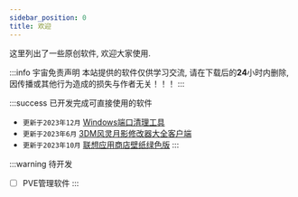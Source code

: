 ```yaml
---
sidebar_position: 0
title: 欢迎
---
```


这里列出了一些原创软件, 欢迎大家使用.

:::info 宇宙免责声明
本站提供的软件仅供学习交流, 请在下载后的**24**小时内删除, 因传播或其他行为造成的损失与作者无关！！！
:::

:::success 已开发完成可直接使用的软件
- `更新于2023年12月` [Windows端口清理工具](/docs/category/Windows端口清理工具)
- `更新于2023年6月` [3DM风灵月影修改器大全客户端](/docs/category/3DM风灵月影修改器大全客户端)
- `更新于2023年10月` [联想应用商店壁纸绿色版](/docs/category/联想应用商店壁纸绿色版)
:::

:::warning 待开发
- [ ] PVE管理软件
:::
